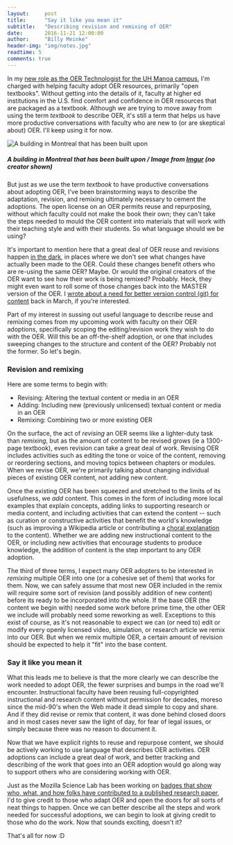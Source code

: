 ```yaml
---
layout:     post
title:      "Say it like you mean it"
subtitle:   "Describing revision and remixing of OER"
date:       2016-11-21 12:00:00
author:     "Billy Meinke"
header-img: "img/notes.jpg"
readtime: 5
comments: true
---
```


In my [new role as the OER Technologist for the UH Manoa campus](http://oer.hawaii.edu/next-steps-for-oer-at-uh/), I'm charged with helping faculty adopt OER resources, primarily "open textbooks". Without getting into the details of it, faculty at higher ed institutions in the U.S. find comfort and confidence in OER resources that are packaged as a textbook. Although we are trying to move away from using the term *textbook* to describe OER, it's still a term that helps us have more productive conversations with faculty who are new to (or are skeptical about) OER. I'll keep using it for now.

![A building in Montreal that has been built upon](https://i.imgur.com/gmT7Ood.jpg)

##### A building in Montreal that has been built upon / Image from [Imgur](https://imgur.com/gmT7Ood) (no creator shown)

But just as we use the term *textbook* to have productive conversations about adopting OER, I've been brainstorming ways to describe the adaptation, revision, and remixing ultimately necessary to cement the adoptions. The open license on an OER permits reuse and repurposing, without which faculty could not make the book their own; they can't take the steps needed to mould the OER content into materials that will work with their teaching style and with their students. So what language should we be using?

It's important to mention here that a great deal of OER reuse and revisions happen [in the dark](http://opencontent.org/blog/archives/905), in places where we don't see what changes have actually been made to the OER. Could these changes benefit others who are re-using the same OER? Maybe. Or would the original creators of the OER want to see how their work is being remixed? Probably. Heck, they might even want to roll some of those changes back into the MASTER version of the OER. I [wrote about a need for better version control (git) for content](http://billymeinke.com/2016/03/21/go-together/) back in March, if you're interested.

Part of my interest in sussing out useful language to describe reuse and remixing comes from my upcoming work with faculty on their OER adoptions, specifically scoping the editing/revision work they wish to do with the OER. Will this be an off-the-shelf adoption, or one that includes sweeping changes to the structure and content of the OER? Probably not the former. So let's begin.

### Revision and remixing

Here are some terms to begin with:

 - Revising: Altering the textual content or media in an OER
 - Adding: Including new (previously unlicensed) textual content or media in an OER
 - Remixing: Combining two or more existing OER

On the surface, the act of *revising* an OER seems like a lighter-duty task than *remixing*, but as the amount of content to be revised grows (ie a 1300-page textbook), even revision can take a great deal of work. Revising OER includes activities such as editing the tone or voice of the content, removing or reordering sections, and moving topics between chapters or modules. When we revise OER, we're primarily talking about changing individual pieces of existing OER content, not adding new content.

Once the existing OER has been squeezed and stretched to the limits of its usefulness, we *add* content. This comes in the form of including more local examples that explain concepts, adding links to supporting research or media content, and including activities that can extend the content -- such as curation or constructive activities that benefit the world's knowledge (such as improving a Wikipedia article or contributing a [choral explanation](https://hapgood.us/2016/05/13/choral-explanations/) to the content). Whether we are adding new instructional content to the OER, or including new activities that encourage students to produce knowledge, the addition of content is the step important to any OER adoption.

The third of three terms, I expect many OER adopters to be interested in *remixing* multiple OER into one (or a cohesive set of them) that works for them. Now, we can safely assume that most new OER included in the remix will require some sort of revision (and possibly addition of new content) before its ready to be incorporated into the whole. If the base OER (the content we begin with) needed some work before prime time, the other OER we include will probably need some reworking as well. Exceptions to this exist of course, as it's not reasonable to expect we can (or need to) edit or modify every openly licensed video, simulation, or research article we remix into our OER. But when we remix multiple OER, a certain amount of revision should be expected to help it "fit" into the base content.

### Say it like you mean it

What this leads me to believe is that the more clearly we can describe the work needed to adopt OER, the fewer surprises and bumps in the road we'll encounter. Instructional faculty have been reusing full-copyrighted instructional and research content without permission for decades, moreso since the mid-90's when the Web made it dead simple to copy and share. And if they did revise or remix that content, it was done behind closed doors and in most cases never saw the light of day, for fear of legal issues, or simply because there was no reason to document it.

Now that we have explicit rights to reuse and repurpose content, we should be actively working to use language that describes OER activities. OER adoptions can include a great deal of work, and better tracking and describing of the work that goes into an OER adoption would go along way to support others who are considering working with OER.

Just as the Mozilla Science Lab has been working on [badges that show who, what, and how folks have contributed to a published research paper](https://science.mozilla.org/projects/contributorship-badges), I'd to give credit to those who adapt OER and open the doors for all sorts of neat things to happen. Once we can better describe all the steps and work needed for successful adoptions, we can begin to look at giving credit to those who do the work. Now that sounds exciting, doesn't it?

That's all for now :D
